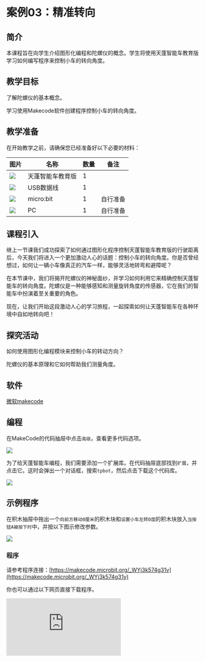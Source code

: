 ﻿---
sidebar_position: 3
sidebar_label: 精准转向
---

# 案例03：精准转向

## 简介

本课程旨在向学生介绍图形化编程和陀螺仪的概念。学生将使用天蓬智能车教育版学习如何编写程序来控制小车的转向角度。

## 教学目标

了解陀螺仪的基本概念。

学习使用Makecode软件创建程序控制小车的转向角度。

## 教学准备

在开始教学之前，请确保您已经准备好以下必要的材料：

| 图片 | 名称 | 数量 | 备注 |
|---|---|---|---|
| ![](https://wiki-media-ef.oss-cn-hongkong.aliyuncs.com/docs/microbit/microbit-smart-car/microbit-smart-cutebot-pro/images/power-indicator-01.png)| 天蓬智能车教育版 | 1 |   |
| ![](https://wiki-media-ef.oss-cn-hongkong.aliyuncs.com/docs/microbit/interesting-case/cutebot-fun-football-game-kit/cases-libraries/images/USB-data-cable.png) | USB数据线 | 1 |   |
| ![](https://wiki-media-ef.oss-cn-hongkong.aliyuncs.com/docs/microbit/interesting-case/cutebot-fun-football-game-kit/cases-libraries/images/microbit.png) | micro:bit | 1 | 自行准备 |
| ![](https://wiki-media-ef.oss-cn-hongkong.aliyuncs.com/docs/microbit/interesting-case/cutebot-fun-football-game-kit/cases-libraries/images/pc.png) | PC | 1 | 自行准备 |

## 课程引入

继上一节课我们成功探索了如何通过图形化程序控制天蓬智能车教育版的行驶距离后，今天我们将进入一个更加激动人心的话题：控制小车的转向角度。你是否曾经想过，如何让一辆小车像真正的汽车一样，能够灵活地转弯和避障呢？

在本节课中，我们将揭开陀螺仪的神秘面纱，并学习如何利用它来精确控制天蓬智能车的转向角度。陀螺仪是一种能够感知和测量旋转角度的传感器，它在我们的智能车中扮演着至关重要的角色。

现在，让我们开始这段激动人心的学习旅程，一起探索如何让天蓬智能车在各种环境中自如地转向吧！

## 探究活动

如何使用图形化编程模块来控制小车的转动方向？

陀螺仪的基本原理和它如何帮助我们测量角度。

## 软件

[微软makecode](https://makecode.microbit.org/#)


## 编程

在MakeCode的代码抽屉中点击`高级`，查看更多代码选项。

![](https://wiki-media-ef.oss-cn-hongkong.aliyuncs.com/docs/microbit/microbit-smart-car/microbit-tpbot/images/TPBot_tianpeng_case_01_02.png)

为了给天蓬智能车编程，我们需要添加一个扩展库。在代码抽屉底部找到`扩展`，并点击它。这时会弹出一个对话框，搜索`tpbot`，然后点击下载这个代码库。

![](https://wiki-media-ef.oss-cn-hongkong.aliyuncs.com/docs/microbit/microbit-smart-car/microbit-tpbot/images/TPBot_tianpeng_case_01_03.png)


## 示例程序

在积木抽屉中拖出一个`向前方移动0厘米`的积木块和`设置小车左转0度`的积木块放入`当按钮A被按下时`中，并按以下图示修改参数。

![](https://wiki-media-ef.oss-cn-hongkong.aliyuncs.com/docs/microbit/microbit-smart-car/microbit-tpbot-edu/TPBot_tianpeng_edu_case_03_07.png)

### 程序

请参考程序连接：[https://makecode.microbit.org/_WYj3k574g31v](https://makecode.microbit.org/_WYj3k574g31v)


你也可以通过以下网页直接下载程序。

<div
    style={{
        position: 'relative',
        paddingBottom: '60%',
        overflow: 'hidden',
    }}
>
    <iframe
        src="https://makecode.microbit.org/_WYj3k574g31v"
        frameborder="0"
        sandbox="allow-popups allow-forms allow-scripts allow-same-origin"
        style={{
            position: 'absolute',
            width: '100%',
            height: '100%',
        }}
    />
</div>


## 结论


当按钮A被按下后，天蓬智能车先向前行驶30cm，然后原地左转90°，最后再向前行驶30cm。


## 扩展知识


陀螺仪是一种能够测量和维持方向的设备，它的原理基于角动量守恒。下面我将用简单易懂的语言来解释陀螺仪的工作原理：

**陀螺仪的基本概念**

想象你有一个旋转的陀螺，当你把它放在地上，它会保持旋转的方向不变，即使地面是倾斜的。这就是陀螺仪的基本特性：它能够抵抗方向的改变。

**陀螺仪的工作原理**

1. **高速旋转的轮子**：陀螺仪内部有一个非常小但高速旋转的轮子，我们称之为转子。这个转子就像陀螺一样，一旦开始旋转，就会保持旋转的方向。

2. **角动量**：转子的高速旋转产生了一种叫做角动量的特性。角动量是一种物理量，它描述了物体旋转的“量”。角动量越大，物体抵抗方向改变的能力就越强。

3. **外部力的影响**：当陀螺仪的外壳（框架）发生旋转时，由于角动量守恒，转子会抵抗这种旋转，保持原来的方向。这种抵抗会导致转子轴相对于外壳发生偏移。

4. **测量偏移**：陀螺仪内部装有传感器，能够检测转子轴的偏移。这些传感器可以是光电传感器或者加速度计，它们能够将机械偏移转换成电信号。

5. **信号处理**：这些电信号随后被放大、滤波和转换，最终变成数字信号，告诉我们转子轴相对于初始位置的偏移量，也就是旋转的角度。

**陀螺仪的应用**

陀螺仪的这种特性让它在很多领域都有应用，比如：

- **导航系统**：在飞机、船只和汽车的导航系统中，陀螺仪可以帮助确定方向和姿态。
- **手机和游戏控制器**：在智能手机和游戏控制器中，陀螺仪可以检测设备的倾斜和旋转，提供更自然的交互体验。
- **机器人**：在机器人技术中，陀螺仪可以帮助机器人保持平衡，或者在移动时保持正确的方向。

通过这些原理，陀螺仪能够准确地测量和维持方向，为我们的技术和设备提供了重要的支持。
